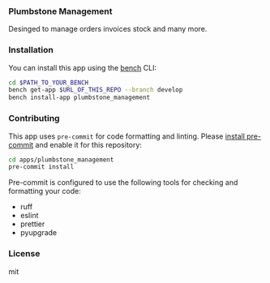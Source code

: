 ### Plumbstone Management

Desinged to manage orders invoices stock and many more.

### Installation

You can install this app using the [bench](https://github.com/frappe/bench) CLI:

```bash
cd $PATH_TO_YOUR_BENCH
bench get-app $URL_OF_THIS_REPO --branch develop
bench install-app plumbstone_management
```

### Contributing

This app uses `pre-commit` for code formatting and linting. Please [install pre-commit](https://pre-commit.com/#installation) and enable it for this repository:

```bash
cd apps/plumbstone_management
pre-commit install
```

Pre-commit is configured to use the following tools for checking and formatting your code:

- ruff
- eslint
- prettier
- pyupgrade

### License

mit
